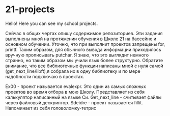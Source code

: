 # 21-projects
Hello! Here you can see my school projects.

Сейчас в общих чертах опишу содержимое репозиториев. Эти задания выполнены мной на протяжении обучения в Школе 21 на бассейне и основном обучении. Уточню, что при выполнит проектов запрещены for, printf. Таким образом, для обычного вывода информации приходилось вручную прописывать putchar. Я знаю, что это выглядит немного странно, но таким образом мы учили язык более структурно. Обратите внимание, что все библиотечные функции написаны мной с нуля самой (get_next_line/libft),я собрала их в одну библиотеку и по мере надобности подключаю в проектах. 

Ex00 - проект называется evalexpr. Это один из самых сложных проектов во время отбора в мою Школу. Представляет из себя калькулятор написанный на языке Си. 
Get_next_line - считывает файлы через файловый дескриптор.
Sdeidre - проект называется fillit. Напоминает из себя головоломку-тетрис

